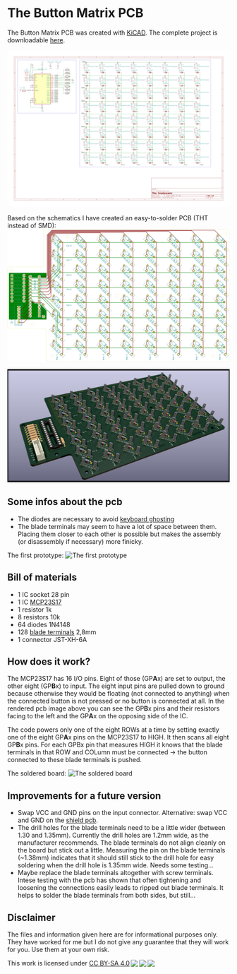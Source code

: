 # The Button Matrix PCB

The Button Matrix PCB was created with [KiCAD](https://kicad-pcb.org/). The complete project is downloadable [here](files/ButtonMatrix-Kicad.zip).

![the schematics](images/ButtonMatrixSchematics.png)

Based on the schematics I have created an easy-to-solder PCB (THT instead of SMD):
![the pcb](images/Schaltermatrix-brd.svg)


![the rendered pcb](images/Schaltermatrix2.png)

## Some infos about the pcb

- The diodes are necessary to avoid [keyboard ghosting](https://en.wikipedia.org/wiki/Rollover_(key)#Ghosting)
- The blade terminals may seem to have a lot of space between them. Placing them closer to each other is possible but makes the assembly (or disassembly if necessary) more finicky.

<a id="prototype" />The first prototype:
![The first prototype](images/prototype.png)

## Bill of materials

-   1 IC socket 28 pin
-   1 IC [MCP23S17](https://www.microchip.com/wwwproducts/en/MCP23S17)
-   1 resistor 1k
-   8 resistors 10k
-  64 diodes 1N4148
- 128 [blade terminals](https://www.vogtshop.ch/index.cfm?content=productData&Language=1&TreeID=BC533B35-D97E-46A2-872A-A3342E5C8212&sId=DEB33619-878B-4929-88BA-EDD863B07F05&sId=DEB33619-878B-4929-88BA-EDD863B07F05) 2,8mm
-   1 connector JST-XH-6A

## How does it work?

The MCP23S17 has 16 I/O pins. Eight of those (GP<b>A</b>x) are set to output, the other eight (GP<b>B</b>x) to input. The eight input pins are pulled down to ground because otherwise they would be floating (not connected to anything) when the connected button is not pressed or no button is connected at all. In the rendered pcb image above you can see the GP<b>B</b>x pins and their resistors facing to the left and the GP<b>A</b>x on the opposing side of the IC.

The code powers only one of the eight ROWs at a time by setting exactly one of the eight GP<b>A</b>x pins on the MCP23S17 to HIGH. It then scans all eight GP<b>B</b>x pins. For each GPBx pin that measures HIGH it knows that the blade terminals in that ROW and COLumn must be connected -> the button connected to these blade terminals is pushed.

The soldered board:
![The soldered board](images/soldered.png)

## Improvements for a future version

- Swap VCC and GND pins on the input connector. Alternative: swap VCC and GND on the [shield pcb](../shield/shield.md).
- The drill holes for the blade terminals need to be a little wider (between 1.30 and 1.35mm). Currently the drill holes are 1.2mm wide, as the manufacturer recommends. The blade terminals do not align cleanly on the board but stick out a little. Measuring the pin on the blade terminals (~1.38mm) indicates that it should still stick to the drill hole for easy soldering when the drill hole is 1.35mm wide. Needs some testing...
- Maybe replace the blade terminals altogether with screw terminals. Intese testing with the pcb has shown that often tightening and loosening the connections easily leads to ripped out blade terminals. It helps to solder the blade terminals from both sides, but still...

## Disclaimer

The files and information given here are for informational purposes only. They have worked for me but I do not give any guarantee that they will work for you. Use them at your own risk.

<p xmlns:dct="http://purl.org/dc/terms/" xmlns:cc="http://creativecommons.org/ns#" class="license-text">This work   is licensed under <a rel="license" href="https://creativecommons.org/licenses/by-sa/4.0">CC BY-SA 4.0<img style="height:22px!important;margin-left:3px;vertical-align:text-bottom;" src="https://mirrors.creativecommons.org/presskit/icons/cc.svg?ref=chooser-v1" /><img style="height:22px!important;margin-left:3px;vertical-align:text-bottom;" src="https://mirrors.creativecommons.org/presskit/icons/by.svg?ref=chooser-v1" /><img style="height:22px!important;margin-left:3px;vertical-align:text-bottom;" src="https://mirrors.creativecommons.org/presskit/icons/sa.svg?ref=chooser-v1" /></a></p>